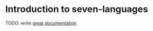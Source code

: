 # Introduction to seven-languages

TODO: write [great documentation](http://jacobian.org/writing/what-to-write/)
